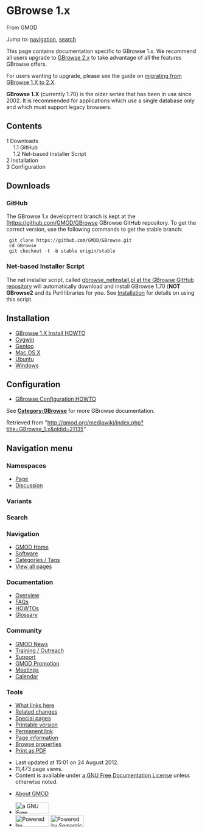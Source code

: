 <div id="mw-page-base" class="noprint">

</div>

<div id="mw-head-base" class="noprint">

</div>

<div id="content" class="mw-body" role="main">

<span id="top"></span>

<div id="mw-js-message" style="display:none;">

</div>



# <span dir="auto">GBrowse 1.x</span>

<div id="bodyContent">

<div id="siteSub">

From GMOD

</div>

<div id="contentSub">

</div>

<div id="jump-to-nav" class="mw-jump">

Jump to: [navigation](#mw-navigation), [search](#p-search)

</div>

<div id="mw-content-text" class="mw-content-ltr" lang="en" dir="ltr">

This page contains documentation specific to GBrowse 1.x. We recommend
all users upgrade to [GBrowse 2.x](GBrowse.1 "GBrowse") to take
advantage of all the features GBrowse offers.

For users wanting to upgrade, please see the guide on [migrating from
GBrowse 1.X to
2.X](Migrating_from_GBrowse_1.X_to_2.X "Migrating from GBrowse 1.X to 2.X").

**GBrowse 1.X** (currently 1.70) is the older series that has been in
use since 2002. It is recommended for applications which use a single
database only and which must support legacy browsers.

  

<div id="toc" class="toc">

<div id="toctitle">

## Contents

</div>

- [<span class="tocnumber">1</span>
  <span class="toctext">Downloads</span>](#Downloads)
  - [<span class="tocnumber">1.1</span>
    <span class="toctext">GitHub</span>](#GitHub)
  - [<span class="tocnumber">1.2</span> <span class="toctext">Net-based
    Installer Script</span>](#Net-based_Installer_Script)
- [<span class="tocnumber">2</span>
  <span class="toctext">Installation</span>](#Installation)
- [<span class="tocnumber">3</span>
  <span class="toctext">Configuration</span>](#Configuration)

</div>

## <span id="Downloads" class="mw-headline">Downloads</span>

### <span id="GitHub" class="mw-headline">GitHub</span>

The GBrowse 1.x development branch is kept at the
\[<a href="https://github.com/GMOD/GBrowse" class="external free"
rel="nofollow">https://github.com/GMOD/GBrowse</a> GBrowse GitHub
repository. To get the correct version, use the following commands to
get the stable branch:

     git clone https://github.com/GMOD/GBrowse.git
     cd GBrowse
     git checkout -t -b stable origin/stable

  

### <span id="Net-based_Installer_Script" class="mw-headline">Net-based Installer Script</span>

The net installer script, called <a
href="http://github.com/GMOD/GBrowse/raw/master/bin/gbrowse_netinstall.pl"
class="external text" rel="nofollow">gbrowse_netinstall.pl at the
GBrowse GitHub repository</a> will automatically download and install
GBrowse 1.70 (**NOT GBrowse2** and its Perl libraries for you. See
[Installation](#Installation) for details on using this script.

  

## <span id="Installation" class="mw-headline">Installation</span>

- [GBrowse 1.X Install
  HOWTO](GBrowse_Install_HOWTO "GBrowse Install HOWTO")
- [Cygwin](GBrowse_Cygwin_HOWTO "GBrowse Cygwin HOWTO")
- [Gentoo](GBrowse_Gentoo_HOWTO "GBrowse Gentoo HOWTO")
- [Mac OS X](GBrowse_MacOSX_HOWTO "GBrowse MacOSX HOWTO")
- [Ubuntu](GBrowse_Ubuntu_HOWTO "GBrowse Ubuntu HOWTO")
- [Windows](GBrowse_Windows_HOWTO "GBrowse Windows HOWTO")

  

## <span id="Configuration" class="mw-headline">Configuration</span>

- <a href="GBrowse_Configuration_HOWTO" class="mw-redirect"
  title="GBrowse Configuration HOWTO">GBrowse Configuration HOWTO</a>

  
See **[Category:GBrowse](Category:GBrowse "Category:GBrowse")** for more
GBrowse documentation.

</div>

<div class="printfooter">

Retrieved from
"<http://gmod.org/mediawiki/index.php?title=GBrowse_1.x&oldid=21135>"

</div>

<div id="catlinks" class="catlinks catlinks-allhidden">

</div>

<div class="visualClear">

</div>

</div>

</div>

<div id="mw-navigation">

## Navigation menu

<div id="mw-head">



<div id="left-navigation">

<div id="p-namespaces" class="vectorTabs" role="navigation"
aria-labelledby="p-namespaces-label">

### Namespaces

- <span id="ca-nstab-main"><a href="GBrowse_1.x" accesskey="c"
  title="View the content page [c]">Page</a></span>
- <span id="ca-talk"><a
  href="http://gmod.org/mediawiki/index.php?title=Talk:GBrowse_1.x&amp;action=edit&amp;redlink=1"
  accesskey="t"
  title="Discussion about the content page [t]">Discussion</a></span>

</div>

<div id="p-variants" class="vectorMenu emptyPortlet" role="navigation"
aria-labelledby="p-variants-label">

### 

### Variants[](#)

<div class="menu">

</div>

</div>

</div>

<div id="right-navigation">





</div>

<div id="p-search" role="search">

### Search

<div id="simpleSearch">

</div>

</div>

</div>

</div>

<div id="mw-panel">

<div id="p-logo" role="banner">

<a href="Main_Page"
style="background-image: url(../images/GMOD-cogs.png);"
title="Visit the main page"></a>

</div>

<div id="p-Navigation" class="portal" role="navigation"
aria-labelledby="p-Navigation-label">

### Navigation

<div class="body">

- <span id="n-GMOD-Home">[GMOD Home](Main_Page)</span>
- <span id="n-Software">[Software](GMOD_Components)</span>
- <span id="n-Categories-.2F-Tags">[Categories /
  Tags](Categories)</span>
- <span id="n-View-all-pages">[View all pages](Special:AllPages)</span>

</div>

</div>

<div id="p-Documentation" class="portal" role="navigation"
aria-labelledby="p-Documentation-label">

### Documentation

<div class="body">

- <span id="n-Overview">[Overview](Overview)</span>
- <span id="n-FAQs">[FAQs](Category:FAQ)</span>
- <span id="n-HOWTOs">[HOWTOs](Category:HOWTO)</span>
- <span id="n-Glossary">[Glossary](Glossary)</span>

</div>

</div>

<div id="p-Community" class="portal" role="navigation"
aria-labelledby="p-Community-label">

### Community

<div class="body">

- <span id="n-GMOD-News">[GMOD News](GMOD_News)</span>
- <span id="n-Training-.2F-Outreach">[Training /
  Outreach](Training_and_Outreach)</span>
- <span id="n-Support">[Support](Support)</span>
- <span id="n-GMOD-Promotion">[GMOD Promotion](GMOD_Promotion)</span>
- <span id="n-Meetings">[Meetings](Meetings)</span>
- <span id="n-Calendar">[Calendar](Calendar)</span>

</div>

</div>

<div id="p-tb" class="portal" role="navigation"
aria-labelledby="p-tb-label">

### Tools

<div class="body">

- <span id="t-whatlinkshere"><a href="Special:WhatLinksHere/GBrowse_1.x" accesskey="j"
  title="A list of all wiki pages that link here [j]">What links here</a></span>
- <span id="t-recentchangeslinked"><a href="Special:RecentChangesLinked/GBrowse_1.x" accesskey="k"
  title="Recent changes in pages linked from this page [k]">Related
  changes</a></span>
- <span id="t-specialpages"><a href="Special:SpecialPages" accesskey="q"
  title="A list of all special pages [q]">Special pages</a></span>
- <span id="t-print"><a
  href="http://gmod.org/mediawiki/index.php?title=GBrowse_1.x&amp;printable=yes"
  rel="alternate" accesskey="p"
  title="Printable version of this page [p]">Printable version</a></span>
- <span id="t-permalink">[Permanent
  link](http://gmod.org/mediawiki/index.php?title=GBrowse_1.x&oldid=21135 "Permanent link to this revision of the page")</span>
- <span id="t-info">[Page
  information](http://gmod.org/mediawiki/index.php?title=GBrowse_1.x&action=info)</span>
- <span id="t-smwbrowselink"><a href="Special:Browse/GBrowse_1.x" rel="smw-browse">Browse
  properties</a></span>
- <span id="t-pdf">[Print as
  PDF](http://gmod.org/mediawiki/index.php?title=Special:PdfPrint&page=GBrowse_1.x)</span>

</div>

</div>

</div>

</div>

<div id="footer" role="contentinfo">

- <span id="footer-info-lastmod">Last updated at 15:01 on 24 August
  2012.</span>
- <span id="footer-info-viewcount">11,473 page views.</span>
- <span id="footer-info-copyright">Content is available under
  <a href="http://www.gnu.org/licenses/fdl-1.3.html" class="external"
  rel="nofollow">a GNU Free Documentation License</a> unless otherwise
  noted.</span>

<!-- -->

- <span id="footer-places-about">[About
  GMOD](GMOD:About "GMOD:About")</span>

<!-- -->

- <span id="footer-copyrightico">[<img src="http://www.gnu.org/graphics/gfdl-logo-small.png" width="88"
  height="31" alt="a GNU Free Documentation License" />](http://www.gnu.org/licenses/fdl-1.3.html)</span>
- <span id="footer-poweredbyico">[<img
  src="../mediawiki/skins/common/images/poweredby_mediawiki_88x31.png"
  width="88" height="31" alt="Powered by MediaWiki" />](http://www.mediawiki.org/)
  [<img
  src="../mediawiki/extensions/SemanticMediaWiki/resources/images/smw_button.png"
  width="88" height="31" alt="Powered by Semantic MediaWiki" />](https://www.semantic-mediawiki.org/wiki/Semantic_MediaWiki)</span>

<div style="clear:both">

</div>

</div>
